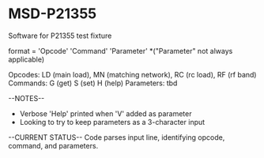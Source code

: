 # MSD-P21355
Software for P21355 test fixture

format = 'Opcode' 'Command' 'Parameter'                       *("Parameter" not always applicable)     
  
Opcodes:  LD (main load), MN (matching network),  RC (rc load), RF (rf band)
Commands: G (get) S (set) H (help)
Parameters: tbd

--NOTES--
  - Verbose 'Help' printed when 'V' added as parameter
  - Looking to try to keep parameters as a 3-character input

--CURRENT STATUS--
  Code parses input line, identifying opcode, command, and parameters. 
